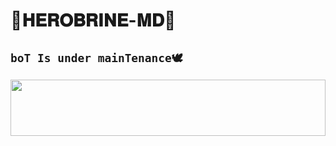 
# 🍁𝐇𝐄𝐑𝐎𝐁𝐑𝐈𝐍𝐄-𝐌𝐃🍁

## `boT Is under mainTenance🕊️`
<img src="https://i.imgur.com/dBaSKWF.gif" height="90" width="100%">
